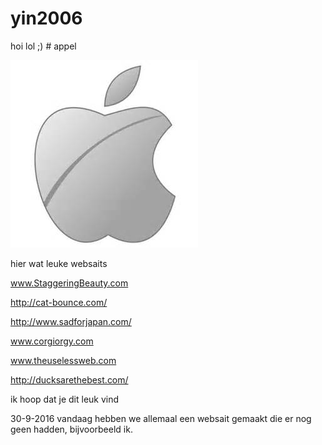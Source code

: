 # yin2006
hoi
 lol
 ;) # appel

![appel](appel.jpg)

hier wat leuke websaits

www.StaggeringBeauty.com

http://cat-bounce.com/

http://www.sadforjapan.com/

www.corgiorgy.com

www.theuselessweb.com

http://ducksarethebest.com/

ik hoop dat je dit leuk vind 

 30-9-2016
vandaag hebben we allemaal een websait gemaakt die er nog geen hadden,
bijvoorbeeld ik.


